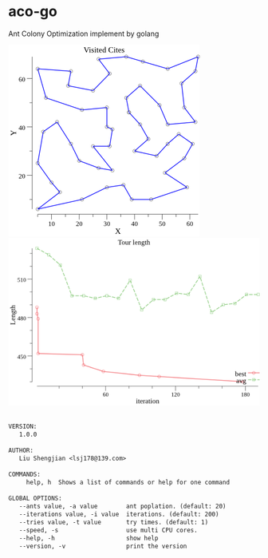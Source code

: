 # aco-go
Ant Colony Optimization implement by golang

![visited](eil51-visited.png "visited cities")
![walk length](eil51-best.png "[walk length")


```

VERSION:
   1.0.0

AUTHOR:
   Liu Shengjian <lsj178@139.com>

COMMANDS:
     help, h  Shows a list of commands or help for one command

GLOBAL OPTIONS:
   --ants value, -a value        ant poplation. (default: 20)
   --iterations value, -i value  iterations. (default: 200)
   --tries value, -t value       try times. (default: 1)
   --speed, -s                   use multi CPU cores.
   --help, -h                    show help
   --version, -v                 print the version

```
